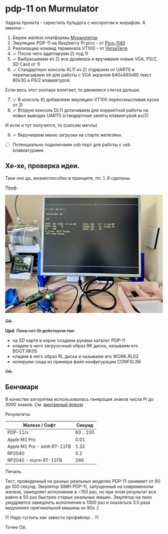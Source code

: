 # pdp-11 on Murmulator

Задача проекта - скрестить бульдога с носорогом и жирафом.
А именно - 

1. Берем железо платформы [Мурмулятор](https://murmulator.ru)
2. Эмуляцию PDP-11 на Raspberry Pi pico - от [Pico-1140](https://github.com/Isysxp/Pico_1140)
3. Реализацию команд терминала VT100 - от [VersaTerm](https://github.com/tsybulin/VersaTerm)
4. ✓ После чего адаптируем 2) под 1)
5. ✓ Выбрасываем из 2) все драйвера и вручиваем новые VGA, PS/2, SD Card от 1)
6. ✓ Стандартную консоль KL11 из 2) отдираем от UART0 и переписываем её для работы с VGA экраном 640x480x60 текст 80x30 и  PS/2 клавиатурой.

Если весь этот зоопарк взлетает, то движемся слегка дальше:

7. ✓ В консоль 6) добавляем эмуляцию VT100 переосмысливая куски от 3)
8. ✓ Вторую консоль DL11 дотачиваем для корректной работы на новых выводах UART0 (стандартные заняты клавиатурой ps/2)

И если и тут получится, то (сапсем мечты)

9. ✓ Вкручиваем меню загрузки на старте железяки.

- [ ] Потенциально подключаем usb порт для работы с usb клавиатурами.

## Хе-хе, проверка идеи.

Таки оно да, жизнеспособно в принципе, пп. 1..6 сделаны.

Пруф:

![proof of concept](assets/proof.jpg)

~~Ой.~~

**Upd**:
~~Пока нет 9) действуем так:~~
  - на SD карте в корне создаем руками каталог PDP-11
  - кладем в него загрузочный образ RK диска, называем его BOOT.RK05
  - кладем в него образ RL диска и называем его WORK.RL02
  - копируем сюда из примера файл конфигурации CONFIG.INI

  ~~Ой.~~

## Бенчмарк

В качестве алгоритма использовалась генерация знаков числа Pi до 3000 знаков.
См. [винтажный форум](https://forum.vcfed.org/index.php?threads/pdp-11-π-benchmark.56998/)

Результаты:

| Железо / Софт | Секунд |
| ------ | ------ |
| PDP-11/x | 60 .. 100 |
| Apple M1 Pro | 0.01 |
| Apple M1 Pro - simh RT-11FB | 1.32 |
| RP2040 | 0.2 |
| RP2040 - murm RT-11FB | 266 |

Пичаль.

Тест, проведенный на разных реальных моделях PDP-11 занимает от 60 до 100 секунд.
Эмулятор SIMH PDP-11, запущенный на современном железе, замедляет исполнение в ~150 раз, но при этом результат все равно в 50 раз быстрее старых реальных машин.
Эмулятор на пико умудряется замедлить исполнение в 1300 раз и оказаться 3.5 раза медленнее оригинальной машины из 80x :(

!!! Надо гуглить как завести профайлер... !!!

Точно Ой.
